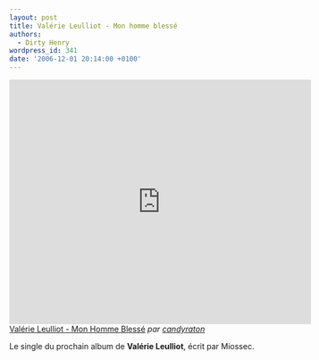```yaml
---
layout: post
title: Valérie Leulliot - Mon homme blessé
authors:
  - Dirty Henry
wordpress_id: 341
date: '2006-12-01 20:14:00 +0100'
---
```

<iframe frameborder="0" width="540" height="438" src="http://www.dailymotion.com/embed/video/x11arf"></iframe><br /><a href="http://www.dailymotion.com/video/x11arf_valerie-leulliot-mon-homme-blesse_music" target="_blank">Val&eacute;rie Leulliot - Mon Homme Bless&eacute;</a> <i>par <a href="http://www.dailymotion.com/candyraton" target="_blank">candyraton</a></i>

Le single du prochain album de __Valérie Leulliot__, écrit par Miossec.
